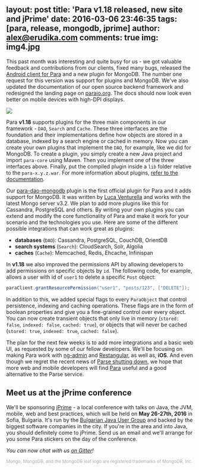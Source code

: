 layout: post
title: 'Para v1.18 released, new site and jPrime'
date: 2016-03-06 23:46:35
tags: [para, release, mongodb, jprime]
author: alex@erudika.com
comments: true
img: img4.jpg
---


This past month was interesting and quite busy for us - we got valuable feedback and contributions from our clients,
fixed many bugs, released the [Android client for Para](https://github.com/Erudika/para-client-android) and a new
plugin for MongoDB. The number one request for this version was support for plugins and MongoDB. We've also updated
the documentation of our open source backend framework and redesigned the landing page on
[paraio.org](https://paraio.org). The docs should now look even better on mobile devices with high-DPI displays.

<!-- more -->

![](https://www.erudika.com/assets/img/blogpost_media3.png)

Para **v1.18** supports plugins for the three main components in our framework - `DAO`, `Search` and `Cache`. These
three interfaces are the foundation and their implementations define how objects are stored in a database, indexed by
 a search engine or cached in memory. Now you can create your own plugins that implement the `DAO`, for example,
 like we did for MongoDB. To create a plugin, you simply create a new Java project and import `para-core` using Maven.
 Then you implement one of the three interfaces above. Finally, put the compiled plugin inside a `lib` folder relative
 to the `para-x.y.z.war`. For more information about plugins,
 [refer to the documentation](https://paraio.org/docs/#008-plugins).

Our [para-dao-mongodb](https://github.com/Erudika/para-dao-mongodb) plugin is the first official plugin for Para and
it adds support for MongoDB. It was written by [Luca Venturella](https://github.com/lucav) and works with the latest
Mongo server v3.2. We plan to add more plugins like this for Cassandra, PostgreSQL and others. By writing your own
plugins you can extend and modify the core functionality of Para and make it work for your scenario and the technologies
you use. Here are some of the different possible integrations that can work great as plugins:

- **databases** (`DAO`): Cassandra, PostgreSQL, CouchDB, OrientDB
- **search systems** (`Search`): CloudSearch, Solr, Algolia
- **caches** (`Cache`): Memcached, Redis, Ehcache, Infinispan

In **v1.18** we also improved the permissions API by allowing developers to add permissions on specific objects by `id`.
The following code, for example, allows a user with id of `user1` to delete a specific `Post` object:

```java
paraClient.grantResourcePermission("user1", "posts/123", ["DELETE"]);
```

In addition to this, we added special flags to every `ParaObject` that control persistence, indexing and caching operations.
These flags are in the form of boolean properties and give you a fine-grained control over every object. You can now
create transient objects that only live in memory (`stored: false`, `indexed: false`, `cached: true`), or objects that
will never be cached (`stored: true`, `indexed: true`, `cached: false`).

The plan for the next few weeks is to add more integrations and a basic web UI, as requested by some of our fellow
developers. We'll be focusing on making Para work with [ng-admin](https://github.com/marmelab/ng-admin) and
[Restangular](https://github.com/mgonto/restangular), as well as, **iOS**.
And even though we regret the recent news of [Parse shutting down](http://blog.parse.com/announcements/moving-on/), we hope
that more web and mobile developers will find [Para](https://paraio.com) useful and a good alternative to the Parse service.

## Meet us at the jPrime conference

We'll be sponsoring [jPrime](http://jprime.io/) - a local conference with talks on Java, the JVM, mobile, web and best
practices, which will be held on **May 26-27th, 2016** in Sofia, Bulgaria. It's run by the
[Bulgarian Java User Group](https://jug.bg/en/) and backed by the biggest software companies in the city. If you're in
the area and into Java, you should definitely come to jPrime. Send us an email and we'll arrange for you some Para
stickers on the day of the conference.


*You can now chat with us [on Gitter](https://gitter.im/Erudika/para)!*

<small style="color: #aaa;">Mongo, MongoDB, and the MongoDB leaf logo are registered trademarks of MongoDB, Inc.</small>
